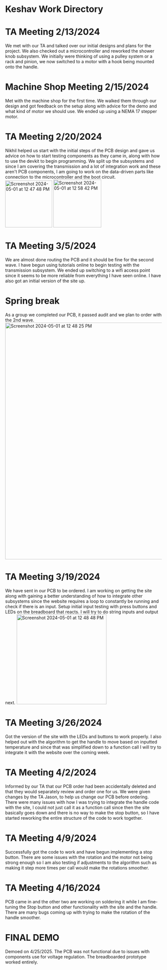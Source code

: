 # Keshav Work Directory

# TA Meeting 2/13/2024
We met with our TA and talked over our initial designs and plans for the project. We also checked out a microcontroller and reworked the shower knob subsystem. We initially were thinking of using a pulley system or a rack and pinion, we now switched to a motor with a hook being mounted onto the handle. 

# Machine Shop Meeting 2/15/2024
Met with the machine shop for the first time. We walked them through our design and got feedback on the setup along with advice for the demo and what kind of motor we should use. We ended up using a NEMA 17 stepper motor. 

# TA Meeting 2/20/2024
Nikhil helped us start with the initial steps of the PCB design and gave us advice on how to start testing components as they came in, along with how to use the devkit to begin programming. We split up the subsystems and since I am covering the transmission and a lot of integration work and these aren't PCB components, I am going to work on the data-driven parts like connection to the microcontroller and the boot circuit.
<img width="151" alt="Screenshot 2024-05-01 at 12 47 48 PM" src="https://github.com/Edidas02/ShowerSync/assets/144846037/7399f485-3eb6-451d-a151-224f1ebafafb">
<img width="154" alt="Screenshot 2024-05-01 at 12 58 42 PM" src="https://github.com/Edidas02/ShowerSync/assets/144846037/d3b3b77e-f1bc-47aa-9f66-432e27e81143">



# TA Meeting 3/5/2024
We are almost done routing the PCB and it should be fine for the second wave. I have begun using tutorials online to begin testing with the transmission subsystem. We ended up switching to a wifi access point since it seems to be more reliable from everything I have seen online. I have also got an initial version of the site up. 

# Spring break 
As a group we completed our PCB, it passed audit and we plan to order with the 2nd wave.
<img width="761" alt="Screenshot 2024-05-01 at 12 48 25 PM" src="https://github.com/Edidas02/ShowerSync/assets/144846037/66c74060-57e2-4596-bb43-2ab635cdbb8f">


# TA Meeting 3/19/2024
We have sent in our PCB to be ordered. I am working on getting the site along with gaining a better understanding of how to integrate other subsystems since the website requires a loop to constantly be running and check if there is an input. Setup initial input testing with press buttons and LEDs on the breadboard that reacts. I will try to do string inputs and output next. 
<img width="289" alt="Screenshot 2024-05-01 at 12 48 48 PM" src="https://github.com/Edidas02/ShowerSync/assets/144846037/8a749427-dcb8-419b-a044-a059cb40db97">


# TA Meeting 3/26/2024
Got the version of the site with the LEDs and buttons to work properly. I also helped out with the algorithm to get the handle to move based on inputted temperature and since that was simplified down to a function call I will try to integrate it with the website over the coming week. 

# TA Meeting 4/2/2024 
Informed by our TA that our PCB order had been accidentally deleted and that they would separately review and order one for us. We were given changes by the TA Jason, to help us change our PCB before ordering. There were many issues with how I was trying to integrate the handle code with the site, I could not just call it as a function call since then the site basically goes down and there is no way to make the stop button, so I have started reworking the entire structure of the code to work together. 

# TA Meeting 4/9/2024 
Successfully got the code to work and have begun implementing a stop button. There are some issues with the rotation and the motor not being strong enough so I am also testing if adjustments to the algorithm such as making it step more times per call would make the rotations smoother. 

# TA Meeting 4/16/2024 
PCB came in and the other two are working on soldering it while I am fine-tuning the Stop button and other functionality with the site and the handle. There are many bugs coming up with trying to make the rotation of the handle smoother. 

# FINAL DEMO
Demoed on 4/25/2025. The PCB was not functional due to issues with components use for voltage regulation. The breadboarded prototype worked entirely. 


